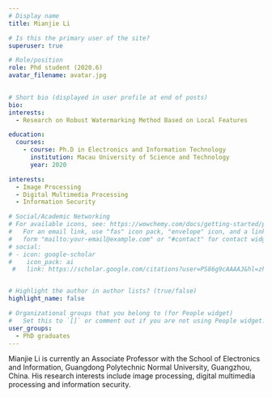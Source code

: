 ```yaml
---
# Display name
title: Mianjie Li

# Is this the primary user of the site?
superuser: true

# Role/position
role: Phd student (2020.6)
avatar_filename: avatar.jpg
  

# Short bio (displayed in user profile at end of posts)
bio:
interests:
  - Research on Robust Watermarking Method Based on Local Features

education:
  courses:
    - course: Ph.D in Electronics and Information Technology
      institution: Macau University of Science and Technology
      year: 2020

interests:
  - Image Processing
  - Digital Multimedia Processing
  - Information Security

# Social/Academic Networking
# For available icons, see: https://wowchemy.com/docs/getting-started/page-builder/#icons
#   For an email link, use "fas" icon pack, "envelope" icon, and a link in the
#   form "mailto:your-email@example.com" or "#contact" for contact widget.
# social:
# - icon: google-scholar
#    icon_pack: ai
 #   link: https://scholar.google.com/citations?user=PS86g9cAAAAJ&hl=zh-CN


# Highlight the author in author lists? (true/false)
highlight_name: false

# Organizational groups that you belong to (for People widget)
#   Set this to `[]` or comment out if you are not using People widget.
user_groups:
  - PhD graduates
---
```

Mianjie Li is currently an Associate Professor with the School of Electronics and Information, Guangdong Polytechnic Normal University, Guangzhou, China. His research interests include image processing, digital multimedia processing and information security.
